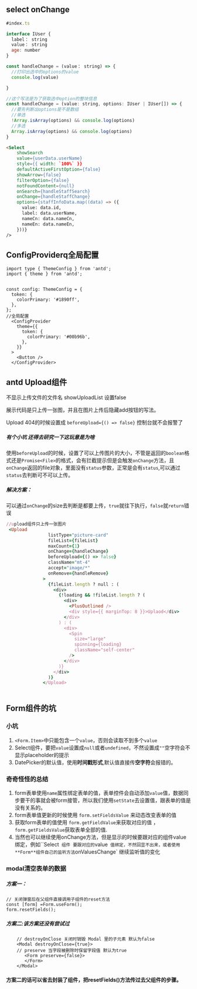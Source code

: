 ## select  onChange

```javascript
#index.ts

interface IUser {
  label： string
  value： string
  age: number
}

const handleChange = (value： string) => {
  //打印出选中的options的value
  console.log(value)

}

//这个写法是为了获取选中option的整块信息
const handleChange = (value: string, options: IUser | IUser[]) => {
  //要先判断出options是不是数组
  //单选
  !Array.isArray(options) && console.log(options)
  //多选
  Array.isArray(options) && console.log(options)
}
```

```html
<Select
    showSearch
    value={userData.userName}
    style={{ width: `100%` }}
    defaultActiveFirstOption={false}
    showArrow={false}
    filterOption={false}
    notFoundContent={null}
    onSearch={handleStaffSearch}
    onChange={handleStaffChange}
    options={staffInfoData.map((data) => ({
      value: data.id,
      label: data.userName,
      nameCn: data.nameCn,
      nameEn: data.nameEn,
    }))}
/>
```

## ConfigProviderq全局配置

```react
import type { ThemeConfig } from 'antd';
import { theme } from 'antd';


const config: ThemeConfig = {
  token: {
    colorPrimary: '#1890ff',
  },
};
//全局配置
  <ConfigProvider
    theme={{
      token: {
        colorPrimary: '#00b96b',
      },
    }}
  >
    <Button />
  </ConfigProvider>
```

## antd Upload组件

不显示上传文件的文件名  showUploadList 设置false

展示代码是只上传一张图，并且在图片上传后隐藏add按钮的写法。



Upload 404的时候设置成  `beforeUpload={() => false}` 控制台就不会报警了



##### 有个小坑 还得去研究一下这玩意是为啥
使用`beforeUpload`的时候，设置了可以上传图片的大小，不管是返回的`boolean`格式还是`Promise<File>`的格式，会有拦截提示但是会触发`onChange`方法，且`onChange`返回的file对象，里面没有`status`参数，正常是会有`status`,可以通过`status`去判断可不可以上传。



##### 解决方案：
可以通过`onChange`的size去判断是都要上传，`true`就往下执行，`false`就`return`错误


```ruby
//upload组件只上传一张图片
 <Upload
                listType="picture-card"
                fileList={fileList}
                maxCount={1}
                onChange={handleChange}
                beforeUpload={() => false}
                className="mt-4"
                accept="image/*"
                onRemove={handleRemove}
              >
                {fileList.length ? null : (
                  <div>
                    {!loading && !fileList.length ? (
                      <div>
                        <PlusOutlined />
                        <div style={{ marginTop: 8 }}>Uplaod</div>
                      </div>
                    ) : (
                      <div>
                        <Spin
                          size="large"
                          spinning={loading}
                          className="self-center"
                        />
                      </div>
                    )}
                  </div>
                )}
              </Upload>
              

```

## Form组件的坑

###  小坑

1. `<Form.Item>`中只能包含一个`value`，否则会读取不到多个`value`
2. Select组件，要把`value`设置成`null`或者`undefined`，不然设置成`""`空字符会不显示placeholder的提示
3. DatePicker的默认值，使用**时间戳形式**,默认值直接传**空字符**会报错的。

###  奇奇怪怪的总结

1. form表单使用`name`属性绑定表单的值，表单控件会自动添加`value`值，数据同步要干的事就会被form接管，所以我们使用`setState`去设置值，跟表单的值是没有关系的。
2. form表单值更新的时候使用 `form.setFieldsValue` 来动态改变表单的值
3. 获取form表单的值使用 `form.getFieldValue`来获取对应的值 ，`form.getFieldsValue`获取表单全部的值.
4. 当然也可以继续使用onChange方法，但是显示的时候要跟对应的组件value绑定，例如``Select` 组件 要跟对应的`value` 值绑定，不然回显不出来，或者使用**Form**组件自己的监听方法`onValuesChange` 继续监听值的变化


### modal清空表单的数据
##### 方案一：
```react
// 关闭弹窗后在父组件直接调用子组件的reset方法
const [form] =Form.useForm();
form.resetFields();
```


##### 方案二:该方案还没有尝试过
```react
    // destroyOnClose 关闭时销毁 Modal 里的子元素 默认为false
    <Modal destroyOnClose={true}>
    // preserve 当字段被删除时保留字段值 默认为true
       <Form preserve={false}>
       </Form>
    </Modal>

```
####  方案二的话可以省去封装了组件，把resetFields()方法传过去父组件的步骤。
